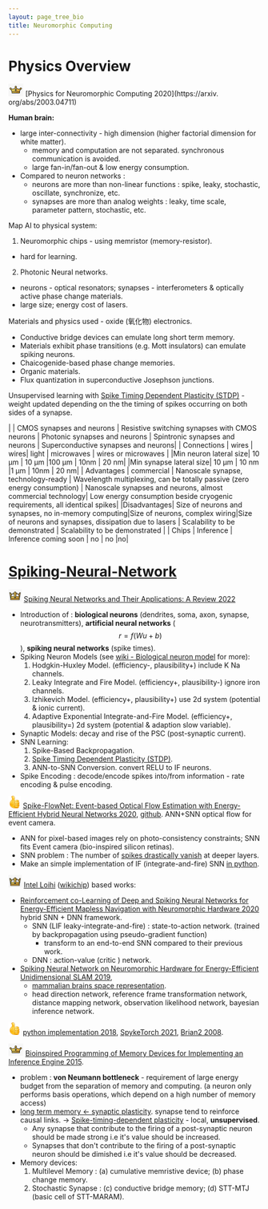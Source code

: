 ```yaml
---
layout: page_tree_bio
title: Neuromorphic Computing
---
```


# Physics Overview

<img src="/assets/img/paperread/chrown0.png" height="25"/> [Physics for Neuromorphic Computing 2020](https://arxiv. org/abs/2003.04711)

**Human brain:**
* large inter-connectivity - high dimension (higher factorial dimension for white matter).
  * memory and computation are not separated. synchronous communication is avoided.
  * large fan-in/fan-out & low energy consumption.
* Compared to neuron networks :
  * neurons are more than non-linear functions : spike, leaky, stochastic, oscillate, synchronize, etc.
  * synapses are more than analog weights : leaky, time scale, parameter pattern, stochastic, etc.

Map AI to  physical system:
1. Neuromorphic chips - using memristor (memory-resistor).
  * hard for learning.
2. Photonic Neural networks.
  * neurons - optical resonators; synapses - interferometers & optically active phase change materials.
  * large size; energy cost of lasers.  

Materials and physics used - oxide (氧化物) electronics.
* Conductive bridge devices can emulate long short term memory.
* Materials exhibit phase transitions (e.g. Mott insulators) can emulate spiking neurons.
* Chaicogenide-based phase change memories.
* Organic materials.
* Flux quantization in superconductive Josephson junctions.

Unsupervised learning with [Spike Timing Dependent Plasticity (STDP)](#STDP) - weight updated depending on the the timing of spikes occurring on both sides of a synapse.

|   | CMOS synapses and neurons | Resistive switching synapses with CMOS neurons | Photonic synapses and neurons | Spintronic synapses and neurons | Superconductive synapses and neurons|
| Connections | wires | wires| light | microwaves | wires or microwaves |
|Min neuron lateral size| 10 µm | 10 µm |100 µm | 10nm | 20 nm|
|Min synapse lateral size| 10 µm | 10 nm |1 µm | 10nm | 20 nm|
| Advantages | commercial | Nanoscale synapse, technology-ready | Wavelength multiplexing, can be totally passive (zero energy consumption) | Nanoscale synapses and neurons, almost commercial technology| Low energy consumption beside cryogenic requirements, all identical spikes|
|Disadvantages| Size of neurons and synapses, no in-memory computing|Size of neurons, complex wiring|Size of neurons and synapses, dissipation due to lasers | Scalability to be demonstrated | Scalability to be demonstrated |
| Chips | Inference | Inference coming soon | no | no |no|

<p></p>

<a name="SNN"></a>
# [Spiking-Neural-Network](https://en.wikipedia.org/wiki/Spiking_neural_network)

<img src="/assets/img/paperread/chrown.png" height="25"/>  [Spiking Neural Networks and Their Applications: A Review 2022](https://www.researchgate.net/publication/362314380_Spiking_Neural_Networks_and_Their_Applications_A_Review)
* Introduction of : **biological neurons** (dendrites, soma, axon, synapse, neurotransmitters), **artificial neural networks** ($$r = f(Wu + b)$$), **spiking neural networks** (spike times).
* Spiking Neuron Models (see [wiki - Biological neuron model](https://en.wikipedia.org/wiki/Biological_neuron_model) for more):
  1. Hodgkin-Huxley Model. (efficiency-, plausibility+) include K Na channels.
  2. Leaky Integrate and Fire Model. (efficiency+, plausibility-) ignore iron channels.
  3. Izhikevich Model. (efficiency+, plausibility+) use 2d system (potential & ionic current).
  4. Adaptive Exponential Integrate-and-Fire Model. (efficiency+, plausibility=) 2d system (potential & adaption slow variable).
* Synaptic Models: decay and rise of the PSC (post-synaptic current).
* SNN Learning:
  1. Spike-Based Backpropagation.
  2. [Spike Timing Dependent Plasticity (STDP)](#STDP).
  3. ANN-to-SNN Conversion. convert RELU to IF neurons.
* Spike Encoding : decode/encode spikes into/from information - rate encoding & pulse encoding.

<img src="/assets/img/paperread/thumbs.png" height="25"/> [Spike-FlowNet: Event-based Optical Flow Estimation with Energy-Efficient Hybrid Neural Networks 2020](https://arxiv.org/abs/2003.06696), [github](https://github.com/chan8972/Spike-FlowNet). ANN+SNN optical flow for event camera.
* ANN for pixel-based images rely on photo-consistency constraints; SNN fits Event camera (bio-inspired silicon retinas).
* SNN problem : The number of <u>spikes drastically vanish</u> at deeper layers.
* Make an simple implementation of IF (integrate-and-fire) SNN [in python](https://github.com/chan8972/Spike-FlowNet/blob/master/models/FlowNetS_spike.py#L21).

<img src="/assets/img/paperread/chrown.png" height="25"/> [Intel Loihi](https://www.intel.com/content/www/us/en/research/neuromorphic-computing.html) ([wikichip](https://en.wikichip.org/wiki/intel/loihi)) based works:
* [Reinforcement co-Learning of Deep and Spiking Neural Networks for Energy-Efficient Mapless Navigation with Neuromorphic Hardware 2020](https://arxiv.org/abs/2003.01157) hybrid SNN + DNN framework.
  * SNN (LIF leaky-integrate-and-fire) : state-to-action network. (trained by backpropagation using pseudo-gradient function)
    * transform to an end-to-end SNN compared to their previous work.
  * DNN : action-value (critic ) network.
* [Spiking Neural Network on Neuromorphic Hardware for Energy-Efficient Unidimensional SLAM 2019](https://arxiv.org/abs/1903.02504),
  * [mammalian brains space representation](/Biology/others/#lspace).
  * head direction network, reference frame transformation network, distance mapping network, observation likelihood network, bayesian inference network.

<img src="/assets/img/paperread/thumbs.png" height="25"/> [python implementation 2018](https://github.com/Shikhargupta/Spiking-Neural-Network), [SpykeTorch 2021](https://github.com/miladmozafari/SpykeTorch), [Brian2 2008](https://www.frontiersin.org/articles/10.3389/neuro.11.005.2008/full).

<a name="STDP"></a>
<img src="/assets/img/paperread/chrown0.png" height="25"/> [Bioinspired Programming of Memory Devices for Implementing an Inference Engine 2015](https://hal.science/hal-01822199/document).
* problem : **von Neumann bottleneck** - requirement of large energy budget from the separation of memory and computing. (a neuron only performs basis operations, which depend on a high number of memory access)
* [long term memory <- synaptic plasticity](/Biology/rs/free_will/#l2.7). synapse tend to reinforce causal links. -> [Spike-timing-dependent plasticity](https://en.wikipedia.org/wiki/Spike-timing-dependent_plasticity) - local, **unsupervised**.
  * Any synapse that contribute to the firing of a post-synaptic neuron should be made strong i.e it's value should be increased.
  * Synapses that don't contribute to the firing of a post-synaptic neuron should be dimished i.e it's value should be decreased.
* Memory devices:
  1. Multilevel Memory : (a) cumulative memristive device; (b) phase change memory.
  2. Stochastic Synapse : (c) conductive bridge memory; (d) STT-MTJ (basic cell of STT-MARAM).
